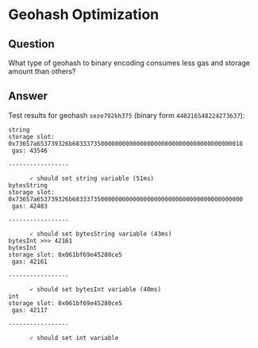 # Geohash Optimization

## Question
What type of geohash to binary encoding consumes less gas and storage amount than others?

## Answer
Test results for geohash `seze792kh375` (binary form `440216548224273637`):

```
string
storage slot: 0x73657a653739326b683337350000000000000000000000000000000000000018
 gas: 43546

-----------------

      ✓ should set string variable (51ms)
bytesString
storage slot: 0x73657a653739326b683337350000000000000000000000000000000000000000
 gas: 42483

-----------------

      ✓ should set bytesString variable (43ms)
bytesInt >>> 42161
bytesInt
storage slot: 0x061bf69e45280ce5
 gas: 42161

-----------------

      ✓ should set bytesInt variable (40ms)
int
storage slot: 0x061bf69e45280ce5
 gas: 42117

-----------------

      ✓ should set int variable
```
